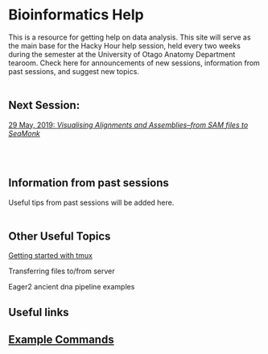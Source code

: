 
# Bioinformatics Help

This is a resource for getting help on data analysis. This site will serve as the main base for the Hacky Hour help session, held every two weeks during the semester at the University of Otago Anatomy Department tearoom. Check here for announcements of new sessions, information from past sessions, and suggest new topics. 
<br/><br/>
## Next Session:

[29 May, 2019: *Visualising Alignments and Assemblies–from SAM files to SeqMonk*](sessions/2019_05_29.md)

<br/><br/>
## Information from past sessions

Useful tips from past sessions will be added here. 
<br/><br/>
## Other Useful Topics

[Getting started with tmux](topics/tmux_basics.md)

Transferring files to/from server

Eager2 ancient dna pipeline examples

## Useful links

## [Example Commands](examples/index.md)

